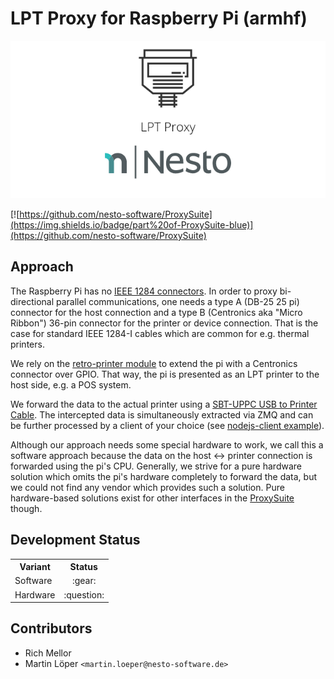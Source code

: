 LPT Proxy for Raspberry Pi (armhf)   
========

<p align="center">
  <img src=".github/imgs/project_logo.png">
</p>

[![https://github.com/nesto-software/ProxySuite](https://img.shields.io/badge/part%20of-ProxySuite-blue)](https://github.com/nesto-software/ProxySuite)

Approach
--------

The Raspberry Pi has no [IEEE 1284 connectors](https://en.wikipedia.org/wiki/IEEE_1284#IEEE_1284_connectors_and_cables). 
In order to proxy bi-directional parallel communications, one needs a type A (DB-25 25 pi) connector for the host connection and a type B (Centronics aka "Micro Ribbon") 36-pin connector for the printer or device connection. That is the case for standard IEEE 1284-I cables which are common for e.g. thermal printers.

We rely on the [retro-printer module](https://www.retroprinter.com/) to extend the pi with a Centronics connector over GPIO.
That way, the pi is presented as an LPT printer to the host side, e.g. a POS system.

We forward the data to the actual printer using a [SBT-UPPC USB to Printer Cable](https://www.sabrent.com/product/SBT-UPPC/usb-2-0-centronics-printer-cable-cn36m/). The intercepted data is simultaneously extracted via ZMQ and can be further processed by a client of your choice (see <a href="nodejs-client/">nodejs-client example</a>). 

Although our approach needs some special hardware to work, we call this a software approach because the data on the host <-> printer connection is forwarded using the pi's CPU. Generally, we strive for a pure hardware solution which omits the pi's hardware completely to forward the data, but we could not find any vendor which provides such a solution. Pure hardware-based solutions exist for other interfaces in the <a href="https://github.com/nesto-software/ProxySuite">ProxySuite</a> though.

Development Status
------
<table>

  <tr><th>Variant</th><th>Status</th></tr>
  <tr><td>Software</td><td align="center">:gear:</td></tr>
  <tr><td>Hardware</td><td align="center">:question:</td></tr>

</table>

Contributors
------------ 

- Rich Mellor
- Martin Löper `<martin.loeper@nesto-software.de>`